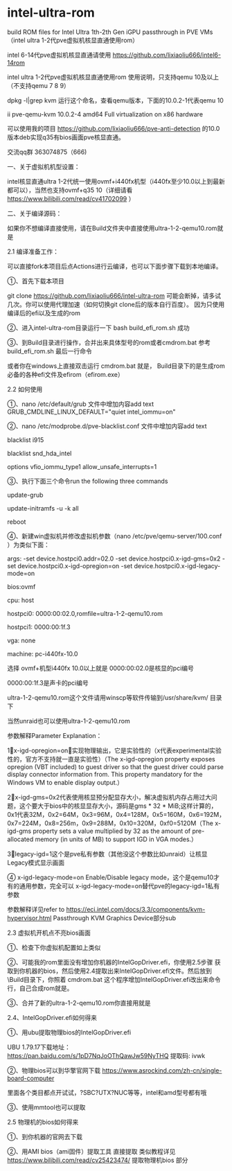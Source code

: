 # intel-ultra-rom
build ROM files for Intel Ultra 1th-2th Gen iGPU passthrough in PVE VMs（intel ultra 1-2代pve虚拟机核显直通使用rom）

intel 6-14代pve虚拟机核显直通请使用 https://github.com/lixiaoliu666/intel6-14rom

intel ultra 1-2代pve虚拟机核显直通使用rom 使用说明，只支持qemu 10及以上（不支持qemu 7 8 9）

dpkg -l|grep kvm 运行这个命名，查看qemu版本，下面的10.0.2-1代表qemu 10 

ii pve-qemu-kvm             10.0.2-4              amd64    Full virtualization on x86 hardware

可以使用我的项目 https://github.com/lixiaoliu666/pve-anti-detection 的10.0版本deb实现q35有bios画面pve核显直通。

交流qq群 363074875（666)

一、关于虚拟机机型设置：

intel核显直通ultra 1-2代统一使用ovmf+i440fx机型（i440fx至少10.0以上到最新都可以），当然也支持ovmf+q35 10（详细请看 https://www.bilibili.com/read/cv41702099 ）

二、关于编译源码：

如果你不想编译直接使用，请在Build文件夹中直接使用ultra-1-2-qemu10.rom就是

2.1 编译准备工作：

可以直接fork本项目后点Actions进行云编译，也可以下面步骤下载到本地编译。

①、首先下载本项目

git clone https://github.com/lixiaoliu666/intel-ultra-rom 可能会断掉，请多试几次。你可以使用代理加速（如何切换git clone后的版本自行百度）。 因为只使用编译后的efi以及生成的rom

②、进入intel-ultra-rom目录运行一下 bash build_efi_rom.sh 成功

③、到Build目录进行操作，合并出来具体型号的rom或者cmdrom.bat 参考build_efi_rom.sh 最后一行命令

或者你在windows上直接双击运行 cmdrom.bat 就是，
Build目录下的是生成rom必备的各种efi文件及efirom（efirom.exe）

2.2 如何使用

①、nano /etc/default/grub 文件中增加内容add text GRUB_CMDLINE_LINUX_DEFAULT="quiet intel_iommu=on"

②、nano /etc/modprobe.d/pve-blacklist.conf 文件中增加内容add text

blacklist i915

blacklist snd_hda_intel

options vfio_iommu_type1 allow_unsafe_interrupts=1

③、执行下面三个命令run the following three commands

update-grub

update-initramfs -u -k all

reboot

④、新建win虚拟机并修改虚拟机参数（nano /etc/pve/qemu-server/100.conf ）为类似下面：

args: -set device.hostpci0.addr=02.0 -set device.hostpci0.x-igd-gms=0x2 -set device.hostpci0.x-igd-opregion=on -set device.hostpci0.x-igd-legacy-mode=on

bios:ovmf

cpu: host

hostpci0: 0000:00:02.0,romfile=ultra-1-2-qemu10.rom

hostpci1: 0000:00:1f.3

vga: none

machine: pc-i440fx-10.0

选择 ovmf+机型i440fx 10.0以上就是 0000:00:02.0是核显的pci编号

0000:00:1f.3是声卡的pci编号

ultra-1-2-qemu10.rom这个文件请用winscp等软件传输到/usr/share/kvm/ 目录下

当然unraid也可以使用ultra-1-2-qemu10.rom

参数解释Parameter Explanation：

1⃣️x-igd-opregion=on：实现物理输出，它是实验性的（x代表experimental实验性的，官方不支持就一直是实验性）（The x-igd-opregion property exposes opregion (VBT included) to guest driver so that the guest driver could parse display connector information from. This property mandatory for the Windows VM to enable display output.）

2⃣️x-igd-gms=0x2代表使用核显预分配显存大小，解决虚拟机内存占用过大问题，这个要大于bios中的核显显存大小，源码是gms * 32 * MiB;这样计算的，0x1代表32M，0x2=64M，0x3=96M，0x4=128M，0x5=160M，0x6=192M，0x7=224M，0x8=256m，0x9=288M，0x10=320M，0xf0=5120M（The x-igd-gms property sets a value multiplied by 32 as the amount of pre-allocated memory (in units of MB) to support IGD in VGA modes.）

3⃣️legacy-igd=1这个是pve私有参数（其他没这个参数比如unraid）让核显Legacy模式显示画面

④ x-igd-legacy-mode=on Enable/Disable legacy mode，这个是qemu10才有的通用参数，完全可以 x-igd-legacy-mode=on替代pve的legacy-igd=1私有参数

参数解释详见refer to https://eci.intel.com/docs/3.3/components/kvm-hypervisor.html Passthrough KVM Graphics Device部分sub

2.3 虚拟机开机点不亮bios画面

①、检查下你虚拟机配置如上类似

②、可能我的rom里面没有增加你机器的IntelGopDriver.efi，你使用2.5步骤 获取到你机器的bios，然后使用2.4提取出来IntelGopDriver.efi文件。然后放到\Build目录下，你照着 cmdrom.bat 这个程序增加IntelGopDriver.efi改出来命令行，自己合成rom就是。

③、合并了新的ultra-1-2-qemu10.rom你直接用就是

2.4、IntelGopDriver.efi如何得来

①、用ubu提取物理bios的IntelGopDriver.efi

UBU 1.79.17下载地址：https://pan.baidu.com/s/1pD7NqJoOThQawJw59NyTHQ 提取码: ivwk

②、物理bios可以到华擎官网下载 https://www.asrockind.com/zh-cn/single-board-computer

里面各个类目都点开试试，?SBC?UTX?NUC等等，intel和amd型号都有哦

③、使用mmtool也可以提取

2.5 物理机的bios如何得来

①、到你机器的官网去下载

②、用AMI bios（ami固件）提取工具 直接提取 类似教程详见 https://www.bilibili.com/read/cv25423474/ 提取物理机bios 部分

